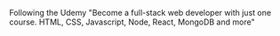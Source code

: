 Following the Udemy "Become a full-stack web developer with just one course.
HTML, CSS, Javascript, Node, React, MongoDB and more"
